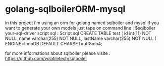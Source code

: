 # golang-sqlboilerORM-mysql
in this project i'm using an orm for golang named sqlboiler and mysql
if you want to generate your own models just tape on command line :
$sqlboiler your-sql-driver
script sql :
Script sql CREATE TABLE test ( id int(11) NOT NULL, name varchar(255) NOT NULL, lastName varchar(255) NOT NULL ) ENGINE=InnoDB DEFAULT CHARSET=utf8mb4;

for more informations about sqlboiler please visite : https://github.com/volatiletech/sqlboiler
